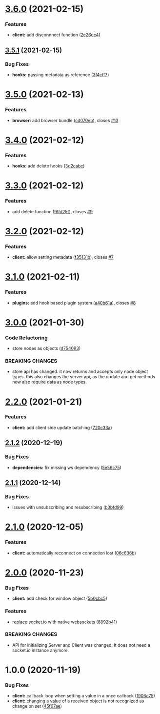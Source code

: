 # [3.6.0](https://github.com/TimoBechtel/socketdb/compare/v3.5.1...v3.6.0) (2021-02-15)


### Features

* **client:** add disconnnect function ([2c26ec4](https://github.com/TimoBechtel/socketdb/commit/2c26ec47676f96d7f46eb017398788be08e9f55c))

## [3.5.1](https://github.com/TimoBechtel/socketdb/compare/v3.5.0...v3.5.1) (2021-02-15)


### Bug Fixes

* **hooks:** passing metadata as reference ([3f4cff7](https://github.com/TimoBechtel/socketdb/commit/3f4cff73987985918a84fc0e572fdac509522c10))

# [3.5.0](https://github.com/TimoBechtel/socketdb/compare/v3.4.0...v3.5.0) (2021-02-13)


### Features

* **browser:** add browser bundle ([cd070eb](https://github.com/TimoBechtel/socketdb/commit/cd070ebb40cd9bd8f6b05ae5cbcd43bc736d74ad)), closes [#13](https://github.com/TimoBechtel/socketdb/issues/13)

# [3.4.0](https://github.com/TimoBechtel/socketdb/compare/v3.3.0...v3.4.0) (2021-02-12)


### Features

* **hooks:** add delete hooks ([3d2cabc](https://github.com/TimoBechtel/socketdb/commit/3d2cabc19386e87fd4fb8e97d26d6a8be76035d0))

# [3.3.0](https://github.com/TimoBechtel/socketdb/compare/v3.2.0...v3.3.0) (2021-02-12)


### Features

* add delete function ([9ffd25f](https://github.com/TimoBechtel/socketdb/commit/9ffd25fc05db1bf9477c7c11d945c37922f97244)), closes [#9](https://github.com/TimoBechtel/socketdb/issues/9)

# [3.2.0](https://github.com/TimoBechtel/socketdb/compare/v3.1.0...v3.2.0) (2021-02-12)


### Features

* **client:** allow setting metadata ([f35131b](https://github.com/TimoBechtel/socketdb/commit/f35131b2ee93fbfd881431a7f576bd61ff125e15)), closes [#7](https://github.com/TimoBechtel/socketdb/issues/7)

# [3.1.0](https://github.com/TimoBechtel/socketdb/compare/v3.0.0...v3.1.0) (2021-02-11)


### Features

* **plugins:** add hook based plugin system ([a40b61a](https://github.com/TimoBechtel/socketdb/commit/a40b61ab69d9846146dfff9c845adbfc3ef5a2ff)), closes [#8](https://github.com/TimoBechtel/socketdb/issues/8)

# [3.0.0](https://github.com/TimoBechtel/socketdb/compare/v2.2.0...v3.0.0) (2021-01-30)


### Code Refactoring

* store nodes as objects ([d754093](https://github.com/TimoBechtel/socketdb/commit/d75409333e65e06812d8d737131a1d1439b6ad90))


### BREAKING CHANGES

* store api has changed. it now returns and accepts only node object types. this also
changes the server api, as the update and get methods now also require data as node types.

# [2.2.0](https://github.com/TimoBechtel/socketdb/compare/v2.1.2...v2.2.0) (2021-01-21)


### Features

* **client:** add client side update batching ([720c33a](https://github.com/TimoBechtel/socketdb/commit/720c33abb5c37fc673f70d0a1b009d4567e664b0))

## [2.1.2](https://github.com/TimoBechtel/socketdb/compare/v2.1.1...v2.1.2) (2020-12-19)


### Bug Fixes

* **dependencies:** fix missing ws dependency ([5e56c75](https://github.com/TimoBechtel/socketdb/commit/5e56c75a5f5b144f3b2c2573e2161997004f5b2e))

## [2.1.1](https://github.com/TimoBechtel/socketdb/compare/v2.1.0...v2.1.1) (2020-12-14)


### Bug Fixes

* issues with unsubscribing and resubscribing ([b3bfd99](https://github.com/TimoBechtel/socketdb/commit/b3bfd991b18ae6321518b0b237f8eae4a0b855be))

# [2.1.0](https://github.com/TimoBechtel/socketdb/compare/v2.0.0...v2.1.0) (2020-12-05)


### Features

* **client:** automatically reconnect on connection lost ([06c636b](https://github.com/TimoBechtel/socketdb/commit/06c636be0fc0ba266776ed10e6638a8394c8639f))

# [2.0.0](https://github.com/TimoBechtel/socketdb/compare/v1.0.0...v2.0.0) (2020-11-23)


### Bug Fixes

* **client:** add check for window object ([5b0cbc5](https://github.com/TimoBechtel/socketdb/commit/5b0cbc54d883bbc7dfa8d366bacec73b67df7464))


### Features

* replace socket.io with native websockets ([8892b41](https://github.com/TimoBechtel/socketdb/commit/8892b41e77ccce2a689df3c16fcb04da164e4973))


### BREAKING CHANGES

* API for initializing Server and Client was changed. It does not need a socket.io instance anymore.

# 1.0.0 (2020-11-19)


### Bug Fixes

* **client:** callback loop when setting a value in a once callback ([1906c75](https://github.com/TimoBechtel/socketdb/commit/1906c757566fef73d1169bb4ec2b044d85182d8f))
* **client:** changing a value of a received object is not recognized as change on set ([45f67ae](https://github.com/TimoBechtel/socketdb/commit/45f67ae82400dbff2be7bc8380f0dfedc58aaf01))
